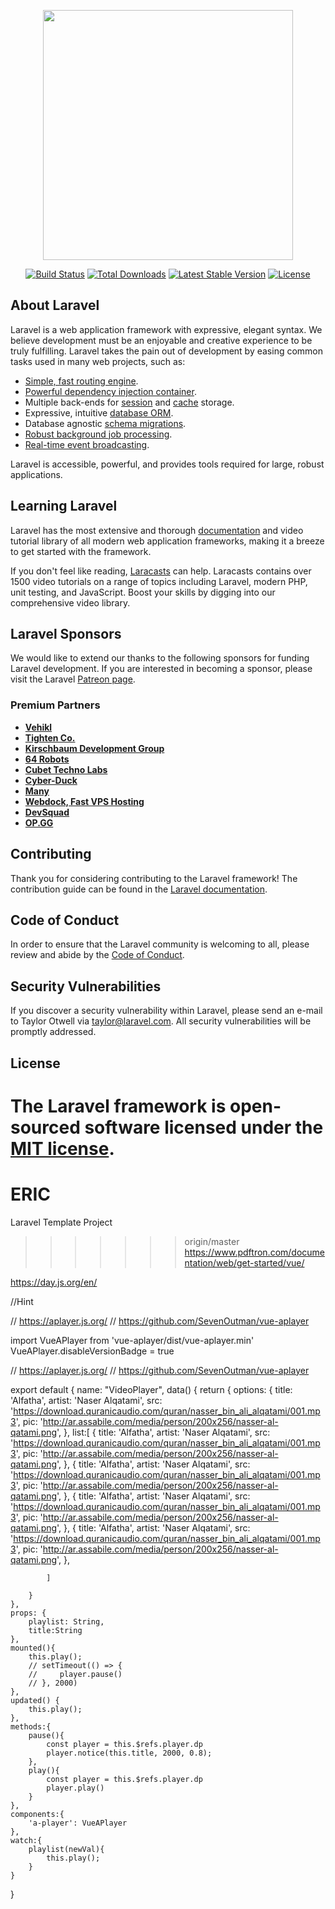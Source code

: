 <p align="center"><img src="https://res.cloudinary.com/dtfbvvkyp/image/upload/v1566331377/laravel-logolockup-cmyk-red.svg" width="400"></p>

<p align="center">
<a href="https://travis-ci.org/laravel/framework"><img src="https://travis-ci.org/laravel/framework.svg" alt="Build Status"></a>
<a href="https://packagist.org/packages/laravel/framework"><img src="https://poser.pugx.org/laravel/framework/d/total.svg" alt="Total Downloads"></a>
<a href="https://packagist.org/packages/laravel/framework"><img src="https://poser.pugx.org/laravel/framework/v/stable.svg" alt="Latest Stable Version"></a>
<a href="https://packagist.org/packages/laravel/framework"><img src="https://poser.pugx.org/laravel/framework/license.svg" alt="License"></a>
</p>

## About Laravel

Laravel is a web application framework with expressive, elegant syntax. We believe development must be an enjoyable and creative experience to be truly fulfilling. Laravel takes the pain out of development by easing common tasks used in many web projects, such as:

- [Simple, fast routing engine](https://laravel.com/docs/routing).
- [Powerful dependency injection container](https://laravel.com/docs/container).
- Multiple back-ends for [session](https://laravel.com/docs/session) and [cache](https://laravel.com/docs/cache) storage.
- Expressive, intuitive [database ORM](https://laravel.com/docs/eloquent).
- Database agnostic [schema migrations](https://laravel.com/docs/migrations).
- [Robust background job processing](https://laravel.com/docs/queues).
- [Real-time event broadcasting](https://laravel.com/docs/broadcasting).

Laravel is accessible, powerful, and provides tools required for large, robust applications.

## Learning Laravel

Laravel has the most extensive and thorough [documentation](https://laravel.com/docs) and video tutorial library of all modern web application frameworks, making it a breeze to get started with the framework.

If you don't feel like reading, [Laracasts](https://laracasts.com) can help. Laracasts contains over 1500 video tutorials on a range of topics including Laravel, modern PHP, unit testing, and JavaScript. Boost your skills by digging into our comprehensive video library.

## Laravel Sponsors

We would like to extend our thanks to the following sponsors for funding Laravel development. If you are interested in becoming a sponsor, please visit the Laravel [Patreon page](https://patreon.com/taylorotwell).

### Premium Partners

- **[Vehikl](https://vehikl.com/)**
- **[Tighten Co.](https://tighten.co)**
- **[Kirschbaum Development Group](https://kirschbaumdevelopment.com)**
- **[64 Robots](https://64robots.com)**
- **[Cubet Techno Labs](https://cubettech.com)**
- **[Cyber-Duck](https://cyber-duck.co.uk)**
- **[Many](https://www.many.co.uk)**
- **[Webdock, Fast VPS Hosting](https://www.webdock.io/en)**
- **[DevSquad](https://devsquad.com)**
- **[OP.GG](https://op.gg)**

## Contributing

Thank you for considering contributing to the Laravel framework! The contribution guide can be found in the [Laravel documentation](https://laravel.com/docs/contributions).

## Code of Conduct

In order to ensure that the Laravel community is welcoming to all, please review and abide by the [Code of Conduct](https://laravel.com/docs/contributions#code-of-conduct).

## Security Vulnerabilities

If you discover a security vulnerability within Laravel, please send an e-mail to Taylor Otwell via [taylor@laravel.com](mailto:taylor@laravel.com). All security vulnerabilities will be promptly addressed.

## License

The Laravel framework is open-sourced software licensed under the [MIT license](https://opensource.org/licenses/MIT).
=======
# ERIC
Laravel Template Project
>>>>>>> origin/master
https://www.pdftron.com/documentation/web/get-started/vue/

https://day.js.org/en/

//Hint

// https://aplayer.js.org/
// https://github.com/SevenOutman/vue-aplayer

import VueAPlayer from 'vue-aplayer/dist/vue-aplayer.min'
VueAPlayer.disableVersionBadge = true

// https://aplayer.js.org/
// https://github.com/SevenOutman/vue-aplayer

export default {
    name: "VideoPlayer",
    data() {
        return {
            options: {
                title: 'Alfatha',
                artist: 'Naser Alqatami',
                src: 'https://download.quranicaudio.com/quran/nasser_bin_ali_alqatami/001.mp3',
                pic: 'http://ar.assabile.com/media/person/200x256/nasser-al-qatami.png',
            },
            list:[
                {
                    title: 'Alfatha',
                    artist: 'Naser Alqatami',
                    src: 'https://download.quranicaudio.com/quran/nasser_bin_ali_alqatami/001.mp3',
                    pic: 'http://ar.assabile.com/media/person/200x256/nasser-al-qatami.png',
                },
                {
                    title: 'Alfatha',
                    artist: 'Naser Alqatami',
                    src: 'https://download.quranicaudio.com/quran/nasser_bin_ali_alqatami/001.mp3',
                    pic: 'http://ar.assabile.com/media/person/200x256/nasser-al-qatami.png',
                },
                {
                    title: 'Alfatha',
                    artist: 'Naser Alqatami',
                    src: 'https://download.quranicaudio.com/quran/nasser_bin_ali_alqatami/001.mp3',
                    pic: 'http://ar.assabile.com/media/person/200x256/nasser-al-qatami.png',
                },
                {
                    title: 'Alfatha',
                    artist: 'Naser Alqatami',
                    src: 'https://download.quranicaudio.com/quran/nasser_bin_ali_alqatami/001.mp3',
                    pic: 'http://ar.assabile.com/media/person/200x256/nasser-al-qatami.png',
                },

            ]

        }
    },
    props: {
        playlist: String,
        title:String
    },
    mounted(){
        this.play();
        // setTimeout(() => {
        //     player.pause()
        // }, 2000)
    },
    updated() {
        this.play();
    },
    methods:{
        pause(){
            const player = this.$refs.player.dp
            player.notice(this.title, 2000, 0.8);
        },
        play(){
            const player = this.$refs.player.dp
            player.play()
        }
    },
    components:{
        'a-player': VueAPlayer
    },
    watch:{
        playlist(newVal){
            this.play();
        }
    }
}
</script>

